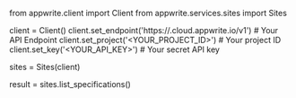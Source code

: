 from appwrite.client import Client
from appwrite.services.sites import Sites

client = Client()
client.set_endpoint('https://<REGION>.cloud.appwrite.io/v1') # Your API Endpoint
client.set_project('<YOUR_PROJECT_ID>') # Your project ID
client.set_key('<YOUR_API_KEY>') # Your secret API key

sites = Sites(client)

result = sites.list_specifications()
